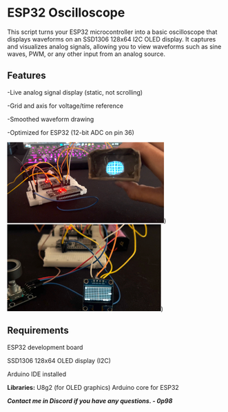 # ESP32 Oscilloscope

This script turns your ESP32 microcontroller into a basic oscilloscope that displays waveforms on an SSD1306 128x64 I2C OLED display. It captures and visualizes analog signals, allowing you to view waveforms such as sine waves, PWM, or any other input from an analog source.

## Features
-Live analog signal display (static, not scrolling)

-Grid and axis for voltage/time reference

-Smoothed waveform drawing

-Optimized for ESP32 (12-bit ADC on pin 36)

![](Media1.PNG))
![](Media2.PNG)) 



## Requirements
ESP32 development board

SSD1306 128x64 OLED display (I2C)

Arduino IDE installed

**Libraries:**
U8g2 (for OLED graphics)
Arduino core for ESP32



***Contact me in Discord if you have any questions. - 0p98***





